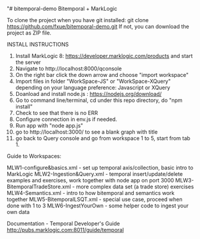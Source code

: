 "# bitemporal-demo
Bitemporal + MarkLogic

To clone the project when you have git installed: 
  git clone https://github.com/fxue/bitemporal-demo.git
If not, you can download the project as ZIP file.


INSTALL INSTRUCTIONS

1. Install MarkLogic 8: https://developer.marklogic.com/products and start the server
2. Navigate to http://localhost:8000/qconsole
3. On the right bar click the down arrow and choose "import workspace"
4. Import files in folder "WorkSpace-JS" or "WorkSpace-XQuery" depending on your language preference: Javascript or XQuery
5. Doanload and install node.js : https://nodejs.org/download/
6. Go to command line/terminal, cd under this repo directory, do "npm install"
7. Check to see that there is no ERR
8. Configure connection in env.js if needed.
10. Run app with "node app.js"
11. go to http://localhost:3000/ to see a blank graph with title
12. go back to Query console and go from workspace 1 to 5, start from tab 1.

Guide to Workspaces:

MLW1-configure&basics.xml - set up temporal axis/collection, basic intro to MarkLogic
MLW2-Ingestion&Query.xml - temporal insert/update/delete examples and exercises, work together with node app on port 3000
MLW3-BitemporalTradeStore.xml - more complex data set (a trade store) exercises
MLW4-Semantics.xml - intro to how bitemporal and semantics work together
MLW5-BitemporalLSQT.xml - special use case, proceed when done with 1 to 3
MLW6-IngestYourOwn - some helper code to ingest your own data

Documentation - Temporal Developer's Guide http://pubs.marklogic.com:8011/guide/temporal

